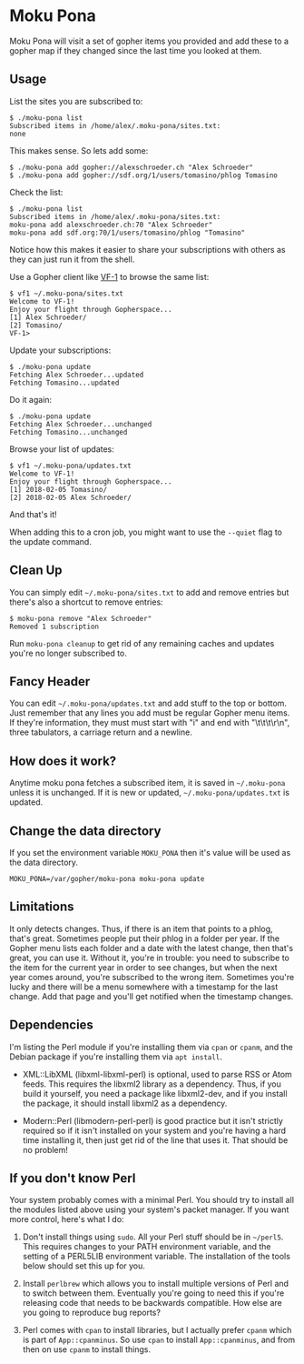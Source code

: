 # Moku Pona

Moku Pona will visit a set of gopher items you provided and add these
to a gopher map if they changed since the last time you looked at
them.

## Usage

List the sites you are subscribed to:

```
$ ./moku-pona list
Subscribed items in /home/alex/.moku-pona/sites.txt:
none
```

This makes sense. So lets add some:

```
$ ./moku-pona add gopher://alexschroeder.ch "Alex Schroeder"
$ ./moku-pona add gopher://sdf.org/1/users/tomasino/phlog Tomasino
```

Check the list:

```
$ ./moku-pona list
Subscribed items in /home/alex/.moku-pona/sites.txt:
moku-pona add alexschroeder.ch:70 "Alex Schroeder"
moku-pona add sdf.org:70/1/users/tomasino/phlog "Tomasino"
```

Notice how this makes it easier to share your subscriptions with
others as they can just run it from the shell.

Use a Gopher client like [VF-1](https://github.com/solderpunk/VF-1) to
browse the same list:

```
$ vf1 ~/.moku-pona/sites.txt 
Welcome to VF-1!
Enjoy your flight through Gopherspace...
[1] Alex Schroeder/
[2] Tomasino/
VF-1> 
```

Update your subscriptions:

```
$ ./moku-pona update
Fetching Alex Schroeder...updated
Fetching Tomasino...updated
```

Do it again:

```
$ ./moku-pona update
Fetching Alex Schroeder...unchanged
Fetching Tomasino...unchanged
```

Browse your list of updates:

```
$ vf1 ~/.moku-pona/updates.txt 
Welcome to VF-1!
Enjoy your flight through Gopherspace...
[1] 2018-02-05 Tomasino/
[2] 2018-02-05 Alex Schroeder/
```

And that's it!

When adding this to a cron job, you might want to use the `--quiet`
flag to the update command.

## Clean Up

You can simply edit `~/.moku-pona/sites.txt` to add and remove entries
but there's also a shortcut to remove entries:

```
$ moku-pona remove "Alex Schroeder"
Removed 1 subscription
```

Run `moku-pona cleanup` to get rid of any remaining caches and updates
you're no longer subscribed to.

## Fancy Header

You can edit `~/.moku-pona/updates.txt` and add stuff to the top or
bottom. Just remember that any lines you add must be regular Gopher
menu items. If they're information, they must must start with "i" and
end with "\t\t\t\r\n", three tabulators, a carriage return and a
newline.

## How does it work?

Anytime moku pona fetches a subscribed item, it is saved in
`~/.moku-pona` unless it is unchanged. If it is new or updated,
`~/.moku-pona/updates.txt` is updated.

## Change the data directory

If you set the environment variable `MOKU_PONA` then it's value will
be used as the data directory.

```
MOKU_PONA=/var/gopher/moku-pona moku-pona update
```

## Limitations

It only detects changes. Thus, if there is an item that points to a
phlog, that's great. Sometimes people put their phlog in a folder per
year. If the Gopher menu lists each folder and a date with the latest
change, then that's great, you can use it. Without it, you're in
trouble: you need to subscribe to the item for the current year in
order to see changes, but when the next year comes around, you're
subscribed to the wrong item. Sometimes you're lucky and there will be
a menu somewhere with a timestamp for the last change. Add that page
and you'll get notified when the timestamp changes.

## Dependencies

I'm listing the Perl module if you're installing them via `cpan` or
`cpanm`, and the Debian package if you're installing them via `apt
install`.

* XML::LibXML (libxml-libxml-perl) is optional, used to parse RSS or
  Atom feeds. This requires the libxml2 library as a dependency. Thus,
  if you build it yourself, you need a package like libxml2-dev, and
  if you install the package, it should install libxml2 as a
  dependency.

* Modern::Perl (libmodern-perl-perl) is good practice but it isn't
  strictly required so if it isn't installed on your system and you're
  having a hard time installing it, then just get rid of the line that
  uses it. That should be no problem!

## If you don't know Perl

Your system probably comes with a minimal Perl. You should try to
install all the modules listed above using your system's packet
manager. If you want more control, here's what I do:

1. Don't install things using `sudo`. All your Perl stuff should be in
   `~/perl5`. This requires changes to your PATH environment variable,
   and the setting of a PERL5LIB environment variable. The
   installation of the tools below should set this up for you.

2. Install `perlbrew` which allows you to install multiple versions of
   Perl and to switch between them. Eventually you're going to need
   this if you're releasing code that needs to be backwards
   compatible. How else are you going to reproduce bug reports?

3. Perl comes with `cpan` to install libraries, but I actually prefer
   `cpanm` which is part of `App::cpanminus`. So use `cpan` to install
   `App::cpanminus`, and from then on use `cpanm` to install things.
